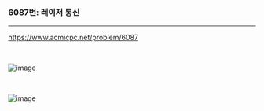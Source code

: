 ### 6087번: 레이저 통신
***

https://www.acmicpc.net/problem/6087

<br>

![image](https://github.com/jh990714/BaekJoon-Algorithm/assets/144774186/84ae9f6d-ecf6-4e96-9d88-a265d9fa2752)

<br>

![image](https://github.com/jh990714/BaekJoon-Algorithm/assets/144774186/e514d53d-a8a3-44e5-80cb-c73878197317)